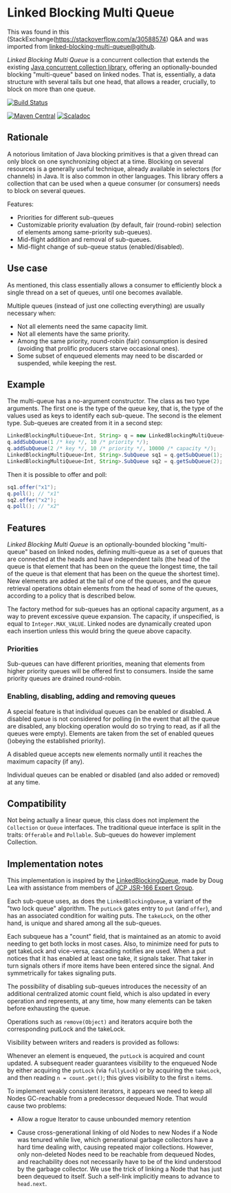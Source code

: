 # Linked Blocking Multi Queue

This was found in this (StackExchange(https://stackoverflow.com/a/30588574) Q&A and was imported from [linked-blocking-multi-queue@github](https://github.com/marianobarrios/linked-blocking-multi-queue).

_Linked Blocking Multi Queue_ is a concurrent collection that extends the existing [Java concurrent collection library](https://docs.oracle.com/javase/8/docs/api/java/util/concurrent/package-summary.html), offering an optionally-bounded blocking "multi-queue" based on linked nodes. That is, essentially, a data structure with several tails but one head, that allows a reader, crucially, to block on more than one queue.

[![Build Status](https://travis-ci.org/marianobarrios/linked-blocking-multi-queue.svg?branch=master)](https://travis-ci.org/marianobarrios/linked-blocking-multi-queue)

[![Maven Central](https://maven-badges.herokuapp.com/maven-central/com.github.marianobarrios/linked-blocking-multi-queue/badge.svg)](https://maven-badges.herokuapp.com/maven-central/com.github.marianobarrios/linked-blocking-multi-queue)
[![Scaladoc](http://javadoc-badge.appspot.com/com.github.marianobarrios/linked-blocking-multi-queue.svg?label=javadoc)](http://javadoc-badge.appspot.com/com.github.marianobarrios/linked-blocking-multi-queue)

## Rationale

 A notorious limitation of Java blocking primitives is that a given thread can only block on one synchronizing object at a time. Blocking on several resources is a generally useful technique, already available in selectors (for channels) in Java. It is also common in other languages. This library offers a collection that can be used when a queue consumer (or consumers) needs to block on several queues.

Features:

- Priorities for different sub-queues
- Customizable priority evaluation (by default, fair (round-robin) selection of elements among same-priority sub-queues).
- Mid-flight addition and removal of sub-queues.
- Mid-flight change of sub-queue status (enabled/disabled).

## Use case

As mentioned, this class essentially allows a consumer to efficiently block a single thread on a set of queues, until one becomes available. 

Multiple queues (instead of just one collecting everything) are usually necessary when:

- Not all elements need the same capacity limit.
- Not all elements have the same priority.
- Among the same priority, round-robin (fair) consumption is desired (avoiding that prolific producers starve occasional ones).
- Some subset of enqueued elements may need to be discarded or suspended, while keeping the rest.

## Example

The multi-queue has a no-argument constructor. The class as two type arguments. The first one is the type of the queue key, that is, the type of the values used as keys to identify each sub-queue. The second is the element type. Sub-queues are created from it in a second step:

```java
LinkedBlockingMultiQueue<Int, String> q = new LinkedBlockingMultiQueue<>();
q.addSubQueue(1 /* key */, 10 /* priority */);
q.addSubQueue(2 /* key */, 10 /* priority */, 10000 /* capacity */);
LinkedBlockingMultiQueue<Int, String>.SubQueue sq1 = q.getSubQueue(1);
LinkedBlockingMultiQueue<Int, String>.SubQueue sq2 = q.getSubQueue(2);
```

Then it is possible to offer and poll:

```java
sq1.offer("x1");
q.poll(); // "x1"
sq2.offer("x2");
q.poll(); // "x2"
```

## Features

_Linked Blocking Multi Queue_ is an optionally-bounded blocking "multi-queue" based on linked nodes, defining multi-queue as a set of queues that are connected at the heads and have independent tails (the head of the queue is that element that has been on the queue the longest time, the tail of the queue is that element that has been on the queue the shortest time). New elements are added at the tail of one of the queues, and the queue retrieval operations obtain elements from the head of some of the queues, according to a policy that is described below.

The factory method for sub-queues has an optional capacity argument, as a way to prevent excessive queue expansion. The capacity, if unspecified, is equal to `Integer.MAX_VALUE`. Linked nodes are dynamically created upon each insertion unless this would bring the queue above capacity.

### Priorities

Sub-queues can have different priorities, meaning that elements from higher priority queues will be offered first to consumers. Inside the same priority queues are drained round-robin.

### Enabling, disabling, adding and removing queues

A special feature is that individual queues can be enabled or disabled. A disabled queue is not considered for polling (in the event that all the queue are disabled, any blocking operation would do so trying to read, as if all the queues were empty). Elements are taken from the set of enabled queues ()obeying the established priority).

A disabled queue accepts new elements normally until it reaches the maximum capacity (if any).

Individual queues can be enabled or disabled (and also added or removed) at any time.

## Compatibility

Not being actually a linear queue, this class does not implement the `Collection` or `Queue` interfaces. The traditional queue interface is split in the traits: `Offerable` and `Pollable`. Sub-queues do however implement Collection.

## Implementation notes

This implementation is inspired by the
[LinkedBlockingQueue](https://docs.oracle.com/javase/8/docs/api/java/util/concurrent/LinkedBlockingQueue.html), made by Doug Lea with assistance from members of [JCP JSR-166 Expert Group](https://jcp.org/en/jsr/detail?id=166).
 
Each sub-queue uses, as does the `LinkedBlockingQueue`, a variant of the "two lock queue" algorithm. The `putLock` gates entry to `put` (and `offer`), and has an associated condition for waiting puts. The `takeLock`, on the other hand, is unique and shared among all the sub-queues.

Each subqueue has a "count" field, that is maintained as an atomic to avoid needing to get both locks in most cases. Also, to minimize need for puts to get takeLock and vice-versa, cascading notifies are used. When a put notices that it has enabled at  least one take, it signals taker. That taker in turn signals others if more items have been entered since the signal. And symmetrically for takes signaling puts.

The possibility of disabling sub-queues introduces the necessity of an additional centralized atomic count field, which is also updated in every operation and represents, at any time, how many elements can be taken before exhausting the queue.
     
Operations such as `remove(Object)` and iterators acquire both the corresponding putLock and the takeLock.
     
Visibility between writers and readers is provided as follows:
 
Whenever an element is enqueued, the `putLock` is acquired and count updated. A subsequent reader guarantees visibility to the enqueued Node by either acquiring the `putLock` (via `fullyLock`) or by acquiring the `takeLock`, and then reading 
`n = count.get()`; this gives visibility to the first `n` items.
    
To implement weakly consistent iterators, it appears we need to keep all Nodes GC-reachable from a predecessor dequeued Node. That would cause two problems:

- Allow a rogue Iterator to cause unbounded memory retention
 
- Cause cross-generational linking of old Nodes to new Nodes if a Node was tenured while live, which generational garbage collectors have a hard time dealing with, causing repeated major collections. However, only non-deleted Nodes need to be reachable from dequeued Nodes, and reachability does not necessarily have to be of the kind understood by the garbage collector. We use the trick of linking a Node that has just been dequeued to itself. Such a self-link implicitly means to advance to 
`head.next`.
